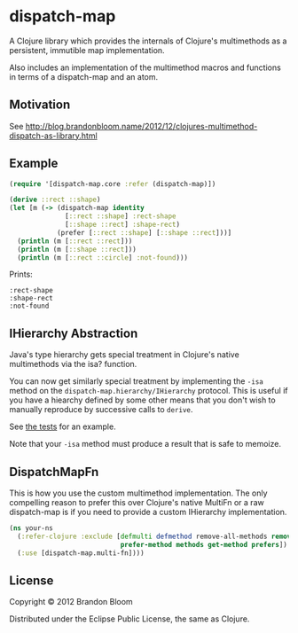 # dispatch-map

A Clojure library which provides the internals of Clojure's multimethods as a persistent, immutible map implementation.

Also includes an implementation of the multimethod macros and functions in terms of a dispatch-map and an atom.

## Motivation

See http://blog.brandonbloom.name/2012/12/clojures-multimethod-dispatch-as-library.html


## Example

```clojure
(require '[dispatch-map.core :refer (dispatch-map)])

(derive ::rect ::shape)
(let [m (-> (dispatch-map identity
              [::rect ::shape] :rect-shape
              [::shape ::rect] :shape-rect)
            (prefer [::rect ::shape] [::shape ::rect]))]
  (println (m [::rect ::rect]))
  (println (m [::shape ::rect]))
  (println (m [::rect ::circle] :not-found)))
```

Prints:

```
:rect-shape
:shape-rect
:not-found
```


## IHierarchy Abstraction

Java's type hierarchy gets special treatment in Clojure's native multimethods via the isa? function.

You can now get similarly special treatment by implementing the  `-isa` method on the `dispatch-map.hierarchy/IHierarchy` protocol.
This is useful if you have a hiearchy defined by some other means that you don't wish to manually reproduce by successive calls to `derive`.

See [the tests](https://github.com/brandonbloom/dispatch-map/blob/93631c/test/dispatch_map/core_test.clj#L76-86) for an example.

Note that your `-isa` method must produce a result that is safe to memoize.


## DispatchMapFn

This is how you use the custom multimethod implementation. The only compelling reason to prefer this over
Clojure's native MultiFn or a raw dispatch-map is if you need to provide a custom IHierarchy implementation.

```clojure
(ns your-ns
  (:refer-clojure :exclude [defmulti defmethod remove-all-methods remove-method
                            prefer-method methods get-method prefers])
  (:use [dispatch-map.multi-fn])))
```


## License

Copyright © 2012 Brandon Bloom

Distributed under the Eclipse Public License, the same as Clojure.
